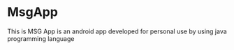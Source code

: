 # MsgApp
This is MSG App is an android app developed for personal use by using java programming language
